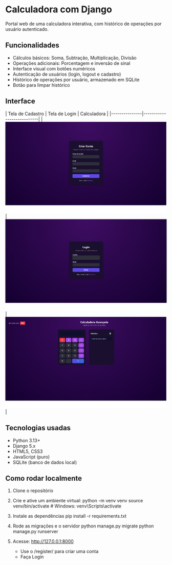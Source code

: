 # Calculadora com Django

Portal web de uma calculadora interativa, com histórico de operações por usuário autenticado.

## Funcionalidades

- Cálculos básicos: Soma, Subtração, Multiplicação, Divisão
- Operações adicionais: Porcentagem e inversão de sinal
- Interface visual com botões numéricos
- Autenticação de usuários (login, logout e cadastro)
- Histórico de operações por usuário, armazenado em SQLite
- Botão para limpar histórico

## Interface

| Tela de Cadastro | Tela de Login | Calculadora | 
|---------------|---------------------------|
| ![Login](interfaces/cadastro.png) | ![Cadastro](interfaces/login.png) | ![Calculadora](interfaces/calculadora.png) |

## Tecnologias usadas

- Python 3.13+
- Django 5.x
- HTML5, CSS3
- JavaScript (puro)
- SQLite (banco de dados local)

## Como rodar localmente

1. Clone o repositório
2. Crie e ative um ambiente virtual:
    python -m venv venv
    source venv/bin/activate  # Windows: venv\Scripts\activate
 
3. Instale as dependências 
    pip install -r requirements.txt

4. Rode as migrações e o servidor
    python manage.py migrate
    python manage.py runserver

5. Acesse: http://127.0.0.1:8000
    * Use o /register/ para criar uma conta
    * Faça Login

